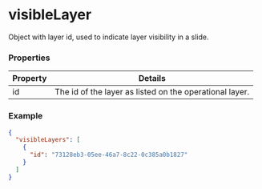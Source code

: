 # visibleLayer

Object with layer id, used to indicate layer visibility in a slide.

### Properties

| Property | Details
| --- | ---
| id | The id of the layer as listed on the operational layer.


### Example

```json
{
  "visibleLayers": [
    {
      "id": "73128eb3-05ee-46a7-8c22-0c385a0b1827"
    }
  ]
}
```

